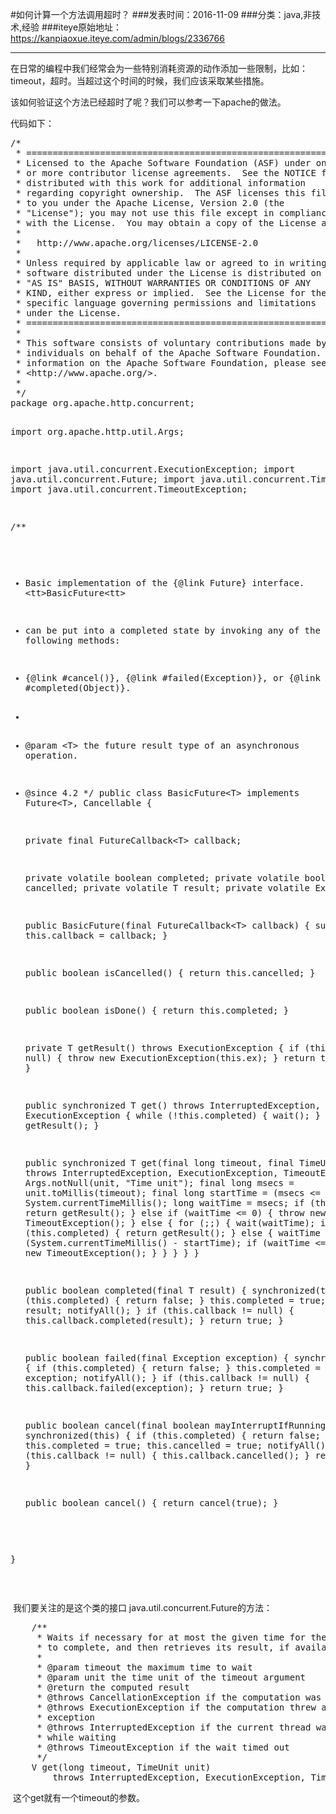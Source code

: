 #如何计算一个方法调用超时？
###发表时间：2016-11-09
###分类：java,非技术,经验
###iteye原始地址：<a href="https://kanpiaoxue.iteye.com/admin/blogs/2336766" target="_blank">https://kanpiaoxue.iteye.com/admin/blogs/2336766</a>

---

<div class="iteye-blog-content-contain" style="font-size: 14px;"> 
 <p>在日常的编程中我们经常会为一些特别消耗资源的动作添加一些限制，比如：timeout，超时。当超过这个时间的时候，我们应该采取某些措施。</p> 
 <p>该如何验证这个方法已经超时了呢？我们可以参考一下apache的做法。</p> 
 <p>代码如下：</p> 
 <pre name="code" class="java">/*
 * ====================================================================
 * Licensed to the Apache Software Foundation (ASF) under one
 * or more contributor license agreements.  See the NOTICE file
 * distributed with this work for additional information
 * regarding copyright ownership.  The ASF licenses this file
 * to you under the Apache License, Version 2.0 (the
 * "License"); you may not use this file except in compliance
 * with the License.  You may obtain a copy of the License at
 *
 *   http://www.apache.org/licenses/LICENSE-2.0
 *
 * Unless required by applicable law or agreed to in writing,
 * software distributed under the License is distributed on an
 * "AS IS" BASIS, WITHOUT WARRANTIES OR CONDITIONS OF ANY
 * KIND, either express or implied.  See the License for the
 * specific language governing permissions and limitations
 * under the License.
 * ====================================================================
 *
 * This software consists of voluntary contributions made by many
 * individuals on behalf of the Apache Software Foundation.  For more
 * information on the Apache Software Foundation, please see
 * &lt;http://www.apache.org/&gt;.
 *
 */
package org.apache.http.concurrent;

import org.apache.http.util.Args;

import java.util.concurrent.ExecutionException;
import java.util.concurrent.Future;
import java.util.concurrent.TimeUnit;
import java.util.concurrent.TimeoutException;

/**
 * Basic implementation of the {@link Future} interface. &lt;tt&gt;BasicFuture&lt;tt&gt;
 * can be put into a completed state by invoking any of the following methods:
 * {@link #cancel()}, {@link #failed(Exception)}, or {@link #completed(Object)}.
 *
 * @param &lt;T&gt; the future result type of an asynchronous operation.
 * @since 4.2
 */
public class BasicFuture&lt;T&gt; implements Future&lt;T&gt;, Cancellable {

    private final FutureCallback&lt;T&gt; callback;

    private volatile boolean completed;
    private volatile boolean cancelled;
    private volatile T result;
    private volatile Exception ex;

    public BasicFuture(final FutureCallback&lt;T&gt; callback) {
        super();
        this.callback = callback;
    }

    public boolean isCancelled() {
        return this.cancelled;
    }

    public boolean isDone() {
        return this.completed;
    }

    private T getResult() throws ExecutionException {
        if (this.ex != null) {
            throw new ExecutionException(this.ex);
        }
        return this.result;
    }

    public synchronized T get() throws InterruptedException, ExecutionException {
        while (!this.completed) {
            wait();
        }
        return getResult();
    }

    public synchronized T get(final long timeout, final TimeUnit unit)
            throws InterruptedException, ExecutionException, TimeoutException {
        Args.notNull(unit, "Time unit");
        final long msecs = unit.toMillis(timeout);
        final long startTime = (msecs &lt;= 0) ? 0 : System.currentTimeMillis();
        long waitTime = msecs;
        if (this.completed) {
            return getResult();
        } else if (waitTime &lt;= 0) {
            throw new TimeoutException();
        } else {
            for (;;) {
                wait(waitTime);
                if (this.completed) {
                    return getResult();
                } else {
                    waitTime = msecs - (System.currentTimeMillis() - startTime);
                    if (waitTime &lt;= 0) {
                        throw new TimeoutException();
                    }
                }
            }
        }
    }

    public boolean completed(final T result) {
        synchronized(this) {
            if (this.completed) {
                return false;
            }
            this.completed = true;
            this.result = result;
            notifyAll();
        }
        if (this.callback != null) {
            this.callback.completed(result);
        }
        return true;
    }

    public boolean failed(final Exception exception) {
        synchronized(this) {
            if (this.completed) {
                return false;
            }
            this.completed = true;
            this.ex = exception;
            notifyAll();
        }
        if (this.callback != null) {
            this.callback.failed(exception);
        }
        return true;
    }

    public boolean cancel(final boolean mayInterruptIfRunning) {
        synchronized(this) {
            if (this.completed) {
                return false;
            }
            this.completed = true;
            this.cancelled = true;
            notifyAll();
        }
        if (this.callback != null) {
            this.callback.cancelled();
        }
        return true;
    }

    public boolean cancel() {
        return cancel(true);
    }

}
</pre> 
 <p>&nbsp;</p> 
 <p>&nbsp;我们要关注的是这个类的接口&nbsp;java.util.concurrent.Future的方法：</p> 
 <pre name="code" class="java">    /**
     * Waits if necessary for at most the given time for the computation
     * to complete, and then retrieves its result, if available.
     *
     * @param timeout the maximum time to wait
     * @param unit the time unit of the timeout argument
     * @return the computed result
     * @throws CancellationException if the computation was cancelled
     * @throws ExecutionException if the computation threw an
     * exception
     * @throws InterruptedException if the current thread was interrupted
     * while waiting
     * @throws TimeoutException if the wait timed out
     */
    V get(long timeout, TimeUnit unit)
        throws InterruptedException, ExecutionException, TimeoutException;</pre> 
 <p>&nbsp;这个get就有一个timeout的参数。</p> 
 <p>&nbsp;</p> 
</div>